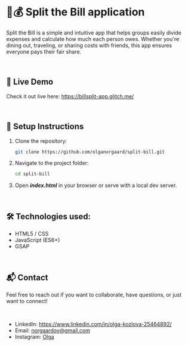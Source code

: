 <h1>🤝💰  Split the Bill application</h1>
<p>Split the Bill is a simple and intuitive app that helps groups easily divide expenses and calculate how much each person owes. Whether you're dining out, traveling, or sharing costs with friends, this app ensures everyone pays their fair share.</p>
<br><h2> 🚀 Live Demo </h2>
<p>Check it out live here: <a href="https://billsplit-app.glitch.me/">https://billsplit-app.glitch.me/</a> </p>
<br><h2> 📌 Setup Instructions </h2>

1. Clone the repository:
   ```bash
   git clone https://github.com/olganorgaard/split-bill.git
2. Navigate to the project folder:
   ```bash
   cd split-bill
3. Open <b><i>index.html</i></b> in your browser or serve with a local dev server.

<br><h2> 🛠 Technologies used: </h2>
<ul>
  <li>HTML5 / CSS</li>
  <li>JavaScript (ES6+)</li>
  <li>GSAP</li>
</ul>

<br><h2> 📬 Contact </h2>
<p>Feel free to reach out if you want to collaborate, have questions, or just want to connect! </p><br>
<ul>
  <li>LinkedIn: <a href="https://www.linkedin.com/in/olga-kozlova-25464892/">https://www.linkedin.com/in/olga-kozlova-25464892/</a></li>
  <li>Email: <a href="mailto:norgaardov@gmail.com">norgaardov@gmail.com</a></li>
  <li>Instagram: <a href="https://www.instagram.com/kozlova_olgav/">Olga</a> </li>
</ul>
